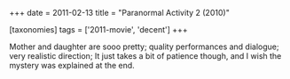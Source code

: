 +++
date = 2011-02-13
title = "Paranormal Activity 2 (2010)"

[taxonomies]
tags = ['2011-movie', 'decent']
+++

Mother and daughter are sooo pretty; quality performances and dialogue;
very realistic direction; It just takes a bit of patience though, and I
wish the mystery was explained at the end.
